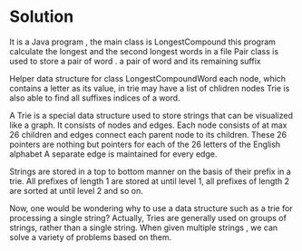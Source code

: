 # Solution

It is a Java program , 
the main class is LongestCompound 
this program calculate the longest and the second longest words in a file
Pair class is used to store a pair of word .
a pair of word and its remaining suffix
 
  Helper data structure for class LongestCompoundWord
 each node, which contains a letter as its value,
 in trie may have a list of chlidren nodes
 Trie is also able to find all suffixes indices of a word.
 
 A Trie is a special data structure used to store strings that can be visualized like a graph. It consists of nodes and edges. Each node consists of at max 26 children and edges connect each parent node to its children. These 26 pointers are nothing but pointers for each of the 26 letters of the English alphabet A separate edge is maintained for every edge.

Strings are stored in a top to bottom manner on the basis of their prefix in a trie. All prefixes of length 1 are stored at until level 1, all prefixes of length 2 are sorted at until level 2 and so on.

Now, one would be wondering why to use a data structure such as a trie for processing a single string? Actually, Tries are generally used on groups of strings, rather than a single string. When given multiple strings , we can solve a variety of problems based on them. 
  
 
 
